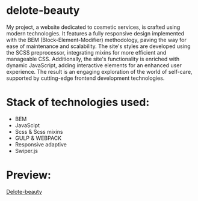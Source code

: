 # delote-beauty
My project, a website dedicated to cosmetic services, is crafted using modern technologies. It features a fully responsive design implemented with the BEM (Block-Element-Modifier) methodology, paving the way for ease of maintenance and scalability. The site's styles are developed using the SCSS preprocessor, integrating mixins for more efficient and manageable CSS. Additionally, the site's functionality is enriched with dynamic JavaScript, adding interactive elements for an enhanced user experience. The result is an engaging exploration of the world of self-care, supported by cutting-edge frontend development technologies.
# Stack of technologies used:
- BEM
- JavaScipt
- Scss & Scss mixins
- GULP & WEBPACK
- Responsive adaptive
- Swiper.js
# Preview:
[Delote-beauty](https://delote-beauty-lundoger.netlify.app/)
